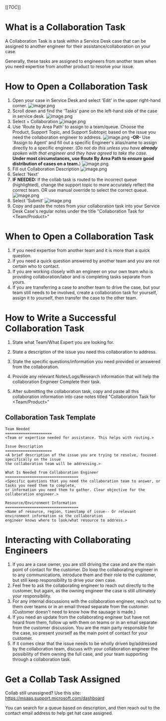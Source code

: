 [[_TOC_]]

# What is a Collaboration Task
A Collaboration Task is a task within a Service Desk case that can be assigned to another engineer for their assistance/collaboration on your case.

Generally, these tasks are assigned to engineers from another team when you need expertise from another product to resolve your issue.

# How to Open a Collaboration Task
1. Open your case in Service Desk and select 'Edit' in the upper right-hand corner.
![image.png](/.attachments/image-e311fcc6-82e6-4ab1-bc13-d41cb8707112.png)
2. Scroll down and find the 'Tasks' pane on the left-hand side of the case in service desk.
![image.png](/.attachments/image-ec67fcc5-c6ee-4a4e-b830-97016172f64a.png)
3. Select + Collaboration
![image.png](/.attachments/image-15843134-96b2-4f57-8867-872d03702ad1.png)
4. Use 'Route by Area Path' to assign to a team/queue.
Choose the Product, Support Topic, and Support Subtopic based on the issue you need the collaboration engineer to address.
![image.png](/.attachments/image-a59cec05-d984-4832-8268-3f83af123a7e.png)
**-OR-**
Use 'Assign to Agent' and fill out a specific Engineer's alias/name to assign directly to a specific engineer. (_Do not do this unless you have **already** spoken with that engineer and they have agreed to take the case._ **Under most circumstances, use Route By Area Path to ensure good distribution of cases on a team.**)
![image.png](/.attachments/image-35e5b965-6131-4a41-9ee9-e08360beb7a0.png)
5. Fill out Collaboration Description
![image.png](/.attachments/image-8f617241-1b1f-450f-8f58-73ca9a928fe6.png)
6. Select 'Next'
7. **IF NEEDED:** If the collab task is routed to the incorrect queue (highlighted), change the support topic to more accurately reflect the correct team. OR use manual override to select the correct queue.
![image.png](/.attachments/image-20cd1c72-27df-4ee8-9428-64ba3db2d7ea.png)
8. Select 'Submit'
![image.png](/.attachments/image-485d7e05-a4c0-42fc-af02-0028a7c9f451.png)
9. Copy and paste the notes from your collaboration task into your Service Desk Case's regular notes under the title "Collaboration Task for <Team/Product>"

# When to Open a Collaboration Task
1. If you need expertise from another team and it is more than a quick question.
2. If you need a quick question answered by another team and you are not certain who to contact.
3. If you are working closely with an engineer on your own team who is providing collaboration/labor and is completing tasks separate from yours.
4. If you are transferring a case to another team to drive the case, but your team still needs to be involved, create a collaboration task for yourself, assign it to yourself, then transfer the case to the other team.

# How to Write a Successful Collaboration Task

1. State what Team/What Expert you are looking for.
2. State a description of the issue you need this collaboration to address.
3. State the specific questions/information you need provided or answered from the collaboration.
4. Provide any relevant Notes/Logs/Research information that will help the collaboration Engineer Complete their task.

5. After submitting the collaboration task, copy and paste all this collaboration information into case notes titled "Collaboration Task for <Team/Product>"

## Collaboration Task Template

```
Team Needed
=====================
<Team or expertise needed for assistance. This helps with routing.>

Issue Description
=====================
<A brief description of the issue you are trying to resolve, focused specifically on the issue 
the collaboration team will be addressing.>

What Is Needed from Collaboration Engineer
=================================
<Specific questions that you need the collaboration team to answer, or tasks you need them to complete,
or information you need them to gather. Clear objective for the collaboration engineer.>

Resource/Environment Information
=================================
<Name of resource, region, timestamp of issue-- Or relevant environment information so the collaboration
engineer knows where to look/what resource to address.>

```

# Interacting with Collaborating Engineers

1. If you are a case owner, you are still driving the case and are the main point of contact for the customer. Do loop the collaborating engineer in to any communications, introduce them and their role to the customer, but still keep responsibility to drive your own case.
2. Feel free to ask the collaborating engineer to reach out directly to the customer, but again, as the owning engineer the case is still ultimately your responsibility.
3. For any internal discussions with the collaboration engineer, reach out to them over teams or in an email thread separate from the customer. (Customer doesn't need to know how the sausage is made.)
4. If you need an update from the collaborating engineer but have not heard from them, follow up with them on teams or in an email separate from the customer discussion. You are the main party responsible for the case, so present yourself as the main point of contact for your customer.
5. If it comes clear that the issue needs to be wholly driven by/addressed by the collaboration team, discuss with your collaboration engineer the possibility of them owning the full case, and your team supporting through a collaboration task.

# Get a Collab Task Assigned

Collab still unassigned? 
Use this site: https://msaas.support.microsoft.com/dashboard

You can search for a queue based on description, and then reach out to the contact email address to help get hat case assigned.